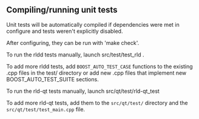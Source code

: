 Compiling/running unit tests
------------------------------------

Unit tests will be automatically compiled if dependencies were met in configure
and tests weren't explicitly disabled.

After configuring, they can be run with 'make check'.

To run the rldd tests manually, launch src/test/test_rld .

To add more rldd tests, add `BOOST_AUTO_TEST_CASE` functions to the existing
.cpp files in the test/ directory or add new .cpp files that
implement new BOOST_AUTO_TEST_SUITE sections.

To run the rld-qt tests manually, launch src/qt/test/rld-qt_test

To add more rld-qt tests, add them to the `src/qt/test/` directory and
the `src/qt/test/test_main.cpp` file.

